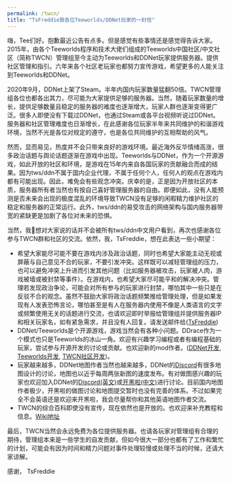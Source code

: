 ```yaml
---
permalink: /twcn/
title: "TsFreddie致各位Teeworlds/DDNet玩家的一封信"
---
```


嗨，Tee们好。抱歉最近公告有点多。但是感觉有些事情还是感觉得告诉大家。2015年，由各个Teeworlds程序和技术大佬们组成的Teeworlds中国社区/中文社区（简称TWCN）管理组至今主动为Teeworlds和DDNet玩家提供服务器。提供社区管理和指引。六年来各个社区老玩家也都努力宣传游戏，希望更多的人能关注到Teeworlds和DDNet。

2020年9月，DDNet上架了Steam。半年内国内玩家数量猛翻50倍。TWCN管理组各位也都各出其力，尽可能为大家提供足够的服务器。当然，随着玩家数量的增长，提供足够数量且稳定的服务器的难度也逐渐增大，玩家人群也逐渐变得更广泛。很多人即使没有下载过DDNet，也通过Steam或各平台视频听说过DDNet。服务器和社区管理难度也日渐增长，在此感谢各位玩家半年来共同维护的和谐游戏环境，当然不光是各位对规定的遵守，也是各位共同维护的互相帮助的风气。

然而，显而易见，热度并不会只带来良好的游戏环境。最近海外反华情绪高涨，很多政治话题与舆论话题逐渐在游戏中出现。Teeworlds与DDNet，作为一个开源游戏，如此开放的社区和环境，是游戏在15年内来自各国玩家的贡献融合而成的结果。因为tws/ddn不属于国内企业代理，不属于任何个人，任何人的观点在游戏内都有可能出现。因此，难免会有些观念冲突。庆幸的是，正是因为开放社区的本质，服务器所有者当然也有按自己喜好管理服务器的自由。即便如此，没有人能预测是否未来会出现的极度混乱的环境导致TWCN没有足够的闲暇精力维护社区的稳定和服务器的正常运行。此外，tws/ddn的易受攻击的网络架构与国内服务器带宽的紧缺更是加剧了各位对未来的恐惧。

当然，我想对大家说的话并不会被所有tws/ddn中文用户看到，再次也感谢各位参与TWCN群和社区的交流。依然，我，TsFreddie，想在此表达一些小期望：

* 希望大家能尽可能不要在游戏内涉及政治话题，同时也希望大家能主动无视或屏蔽与自己意见不合的玩家，不要引发冲突。这样既可以减轻管理组的压力，也可以避免冲突上升进而引发其他问题（比如服务器被攻击，玩家被人肉，游戏被墙或被封禁等事件）。在游戏内，也希望大家尽可能平和的解决冲突。管理若发现政治争论，可能会对所有参与的玩家进行封禁，哪怕其中一些只是在反驳不合的观念。虽然不鼓励大家将政治话题频繁推给管理处理，但是如果发现有人发表恐怖言论，哪怕甚至是有人在服务器内使用不像是人类语言的文字或频繁使用无关的话题进行交流，也请欢迎即时举报给管理组并提供服务器IP和相关玩家名，如有紧急需求，并且没有人回复。请发送邮件给([TsFreddie](mailto:tsfreddiewang@live.com))
* DDNet/Teeworlds是个开源游戏，游戏当然会有各种小问题。DDrace作为一个模式也只是Teeworlds的冰山一角。欢迎有兴趣学习编程或者有编程基础的玩家，尝试参与开源开发的讨论或贡献。也欢迎新的mod作者。([DDNet开发](https://github.com/ddnet/ddnet), [Teeworlds开发](https://github.com/teeworlds/teeworlds), [TWCN社区开发](https://github.com/TeeworldsCN))。
* 玩家越来越多，DDNet地图作者当然也越来越多，DDNet的[Discord](https://ddnet.tw/discord)有很多地图设计的讨论，地图也以近乎每周两张新图的速度发布。有对做图感兴趣的玩家也欢迎加入DDNet的[Discord(英文)](https://ddnet.tw/discord)或[开黑啦(中文)](http://chat.teeworlds.cn)进行讨论。目前国内地图作者极少，开黑啦的做图讨论和地图提交暂时也没有完善的体系。不过如果完全不会英语还是欢迎来开黑啦，我会尽量帮你和其他英语地图作者交流。
* TWCN的综合百科即使没有宣传，现在依然也是开放的。也欢迎来补充教程和信息。[Wiki地址](https://wiki.teeworlds.cn)

最后，TWCN当然会永远免费为各位提供服务器。也请各玩家对管理组有合理的期待，管理组本来是一些学生的自发贡献，但如今很大一部分也都有了工作和繁忙的计划，可能会有因为时间和精力问题对事件处理较慢或处理不当的时候，还请大家谅解。

感谢，
TsFreddie